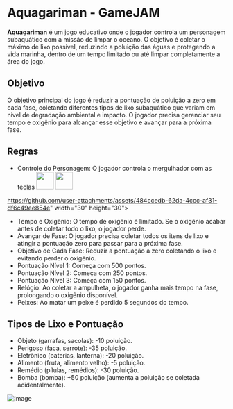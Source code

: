 # Aquagariman - GameJAM

__Aquagariman__ é um jogo educativo onde o jogador controla um personagem subaquático com a missão de limpar o oceano. O objetivo é coletar o máximo de lixo possível, reduzindo a poluição das águas e protegendo a vida marinha, dentro de um tempo limitado ou até limpar completamente a área do jogo. 

## Objetivo
O objetivo principal do jogo é reduzir a pontuação de poluição a zero em cada fase, coletando diferentes tipos de lixo subaquático que variam em nível de degradação ambiental e impacto. O jogador precisa gerenciar seu tempo e oxigênio para alcançar esse objetivo e avançar para a próxima fase.

## Regras
* Controle do Personagem: O jogador controla o mergulhador com as teclas <img src="https://github.com/user-attachments/assets/484ccedb-62da-4ccc-af31-df6c49ee854e" width="40" height="40"> <img src="https://github.com/user-attachments/assets/18fc1182-1bc9-43f6-b484-d6c9d6c5a40e" width="40" height="40">

https://github.com/user-attachments/assets/484ccedb-62da-4ccc-af31-df6c49ee854e" width="30" height="30">
* Tempo e Oxigênio: O tempo de oxigênio é limitado. Se o oxigênio acabar antes de coletar todo o lixo, o jogador perde.
* Avançar de Fase: O jogador precisa coletar todos os itens de lixo e atingir a pontuação zero para passar para a próxima fase.
* Objetivo de Cada Fase: Reduzir a pontuação a zero coletando o lixo e evitando perder o oxigênio.
* Pontuação Nível 1: Começa com 500 pontos.
* Pontuação Nível 2: Começa com 250 pontos.
* Pontuação Nível 3: Começa com 150 pontos.
* Relógio: Ao coletar a ampulheta, o jogador ganha mais tempo na fase, prolongando o oxigênio disponível.
* Peixes: Ao matar um peixe é perdido 5 segundos do tempo.

## Tipos de Lixo e Pontuação
* Objeto (garrafas, sacolas): -10 poluição.
* Perigoso (faca, serrote): -35 poluição.
* Eletrônico (baterias, lanterna): -20 poluição.
* Alimento (fruta, alimento velho): -5 poluição.
* Remédio (pílulas, remédios): -30 poluição.
* Bomba (bomba): +50 poluição (aumenta a poluição se coletada acidentalmente).

![image](https://github.com/user-attachments/assets/f7d7cc60-a4d9-4550-ae1e-2cc725a1a48c)
